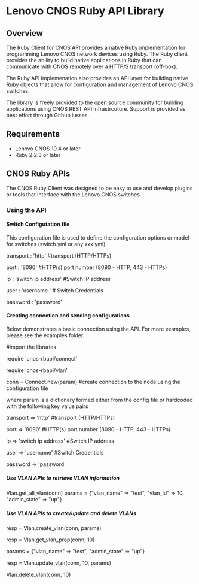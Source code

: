 # Lenovo CNOS Ruby API Library

## Overview
The Ruby Client for CNOS API provides a native Ruby implementation for programming
Lenovo CNOS network devices using Ruby.  The Ruby client provides the ability to
build native applications in Ruby that can communicate with CNOS remotely over 
a HTTP/S transport (off-box).

The Ruby API implemenation also provides an API layer for building native Ruby
objects that allow for configuration and management of Lenovo CNOS switches. 

The library is freely provided to the open source community for building applications 
using CNOS REST API infrastrcuture. Support is provided as best effort through
Github iusses.

## Requirements
* Lenovo CNOS 10.4 or later
* Ruby 2.2.3 or later

## CNOS Ruby APIs
The CNOS Ruby Client was designed to be easy to use and develop plugins or tools
that interface with the Lenovo CNOS switches.

### Using the API
#### Switch Configutation file
This configuration file is used to define the configuration options or model for switches (switch.yml or any xxx.yml)

transport : 'http' #transport (HTTP/HTTPs)

port : '8090' #HTTP(s) port number (8090 - HTTP, 443 - HTTPs)

ip : 'switch ip address' #Switch IP address

user : 'username ' # Switch Credentials

password : 'password' 

#### Creating connection and sending configurations
Below demonstrates a basic connection using the API. For more examples, please see the examples folder.

#import the libraries

require 'cnos-rbapi/connect'

require 'cnos-rbapi/vlan'

conn = Connect.new(param) #create connection to the node using the configuration file

where param is a dictionary formed either from the config file or hardcoded 
with the following key value pairs 

transport => 'http' #transport (HTTP/HTTPs) 

port => '8090'  #HTTP(s) port number (8090 - HTTP, 443 - HTTPs)

ip => 'switch ip address' #Switch IP address 

user => 'username'  #Switch Credentials

password => 'password'
  
##### Use VLAN APIs to retrieve VLAN information
Vlan.get_all_vlan(conn)
params = {"vlan_name" => "test", "vlan_id" => 10, "admin_state" => "up"}

##### Use VLAN APIs to create/update and delete VLANs
resp = Vlan.create_vlan(conn, params) 

resp = Vlan.get_vlan_prop(conn, 10)

params = {"vlan_name" => "test", "admin_state" => "up"}

resp = Vlan.update_vlan(conn, 10, params)

Vlan.delete_vlan(conn, 10)
